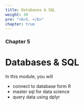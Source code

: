```yaml
---
title: Databases & SQL
weight: 30
pre: "<b>5. </b>"
chapter: true
---
```


### Chapter 5

# Databases & SQL

In this module, you will 

- connect to database form R
- master sql for data science
- query data using dplyr
